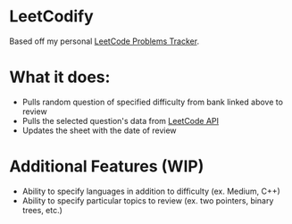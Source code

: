 # LeetCodify
Based off my personal [LeetCode Problems Tracker](https://docs.google.com/spreadsheets/d/15DI1H9-EqIZ2KEXeIguB98tmE3vQECJEVUZOnU6AQRE/edit?gid=0#gid=0).

# What it does:
- Pulls random question of specified difficulty from bank linked above to review
- Pulls the selected question's data from [LeetCode API](https://github.com/alfaarghya/alfa-leetcode-api)
- Updates the sheet with the date of review

# Additional Features (WIP)
- Ability to specify languages in addition to difficulty (ex. Medium, C++) 
- Ability to specify particular topics to review (ex. two pointers, binary trees, etc.)


  




